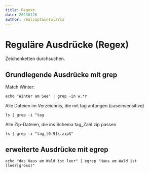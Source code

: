 ```yaml
---
title: Regexe
date: 20230126
author: realcaptainsolaris 
---
```


# Reguläre Ausdrücke (Regex)
Zeichenketten durchsuchen.

## Grundlegende Ausdrücke mit grep

Match Winter:

    echo "Winter am See" | grep -in w.*r

Alle Dateien im Verzeichnis, die mit tag anfangen (caseinsensitive)

    ls | grep -i ^tag

Alle Zip-Dateien, die ins Schema tag_Zahl.zip passen

    ls | grep -i "tag_[0-9]\.zip$"

## erweiterte Ausdrücke mit egrep
 
    echo "das Haus am Wald ist leer" | egrep "Haus am Wald ist (leer|gross)"
